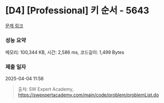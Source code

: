 # [D4] [Professional] 키 순서 - 5643 

[문제 링크](https://swexpertacademy.com/main/code/problem/problemDetail.do?contestProbId=AWXQsLWKd5cDFAUo) 

### 성능 요약

메모리: 100,344 KB, 시간: 2,586 ms, 코드길이: 1,499 Bytes

### 제출 일자

2025-04-04 11:56



> 출처: SW Expert Academy, https://swexpertacademy.com/main/code/problem/problemList.do